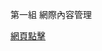 第一組  網際內容管理  


<a href="https://s40523120github.io/2017Springwcm_g1/" class="button special">網頁點擊</a>
